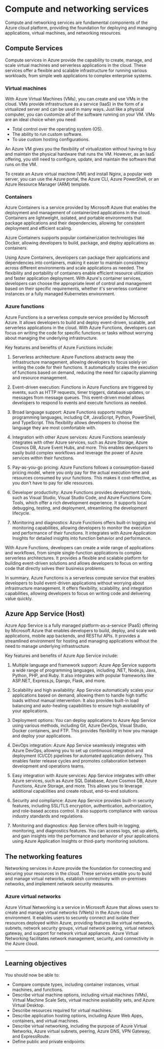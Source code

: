 # Compute and networking services

Compute and networking services are fundamental components of the Azure cloud platform, providing the foundation for deploying and managing applications, virtual machines, and networking resources.



## Compute Services

Compute services in Azure provide the capability to create, manage, and scale virtual machines and serverless applications in the cloud. These services offer a flexible and scalable infrastructure for running various workloads, from simple web applications to complex enterprise systems.



### Virtual machines

With Azure Virtual Machines (VMs), you can create and use VMs in the cloud. VMs provide infrastructure as a service (IaaS) in the form of a virtualized server and can be used in many ways. Just like a physical computer, you can customize all of the software running on your VM. VMs are an ideal choice when you need:

- Total control over the operating system (OS).
- The ability to run custom software.
- To use custom hosting configurations.

An Azure VM gives you the flexibility of virtualization without having to buy and maintain the physical hardware that runs the VM. However, as an IaaS offering, you still need to configure, update, and maintain the software that runs on the VM.

To create an Azure virtual machine (VM) and install Nginx, a popular web server, you can use the Azure portal, the Azure CLI, Azure PowerShell, or an Azure Resource Manager (ARM) template.


### Containers

Azure Containers is a service provided by Microsoft Azure that enables the deployment and management of containerized applications in the cloud. Containers are lightweight, isolated, and portable environments that package applications and their dependencies, allowing for consistent deployment and efficient scaling.

Azure Containers supports popular containerization technologies like Docker, allowing developers to build, package, and deploy applications as containers.

Using Azure Containers, developers can package their applications and dependencies into containers, making it easier to maintain consistency across different environments and scale applications as needed. The flexibility and portability of containers enable efficient resource utilization and faster application deployment. With Azure's container services, developers can choose the appropriate level of control and management based on their specific requirements, whether it's serverless container instances or a fully managed Kubernetes environment.



### Azure functions

Azure Functions is a serverless compute service provided by Microsoft Azure. It allows developers to build and deploy event-driven, scalable, and serverless applications in the cloud. With Azure Functions, developers can focus on writing the code for specific functions or tasks without worrying about managing the underlying infrastructure.

Key features and benefits of Azure Functions include:

1. Serverless architecture: Azure Functions abstracts away the infrastructure management, allowing developers to focus solely on writing the code for their functions. It automatically scales the execution of functions based on demand, reducing the need for capacity planning and resource management.

2. Event-driven execution: Functions in Azure Functions are triggered by events, such as HTTP requests, timer triggers, database updates, or messages from message queues. This event-driven model allows developers to respond to events and execute functions as needed.

3. Broad language support: Azure Functions supports multiple programming languages, including C#, JavaScript, Python, PowerShell, and TypeScript. This flexibility allows developers to choose the language they are most comfortable with.

4. Integration with other Azure services: Azure Functions seamlessly integrates with other Azure services, such as Azure Storage, Azure Cosmos DB, Azure Event Hubs, and more. This enables developers to easily build complex workflows and leverage the power of Azure services within their functions.

5. Pay-as-you-go pricing: Azure Functions follows a consumption-based pricing model, where you only pay for the actual execution time and resources consumed by your functions. This makes it cost-effective, as you don't have to pay for idle resources.

6. Developer productivity: Azure Functions provides development tools, such as Visual Studio, Visual Studio Code, and Azure Functions Core Tools, which offer a rich development experience. It supports local debugging, testing, and deployment, streamlining the development lifecycle.

7. Monitoring and diagnostics: Azure Functions offers built-in logging and monitoring capabilities, allowing developers to monitor the execution and performance of their functions. It integrates with Azure Application Insights for detailed insights into function behavior and performance.

With Azure Functions, developers can create a wide range of applications and workflows, from simple single-function applications to complex serverless architectures. It provides a flexible and scalable platform for building event-driven solutions and allows developers to focus on writing code that directly solves their business problems.

In summary, Azure Functions is a serverless compute service that enables developers to build event-driven applications without worrying about infrastructure management. It offers flexibility, scalability, and integration capabilities, allowing developers to focus on writing code and delivering value quickly.



## Azure App Service (Host)

Azure App Service is a fully managed platform-as-a-service (PaaS) offering by Microsoft Azure that enables developers to build, deploy, and scale web applications, mobile app backends, and RESTful APIs. It provides a streamlined environment for hosting and managing applications without the need to manage underlying infrastructure.

Key features and benefits of Azure App Service include:

1. Multiple language and framework support: Azure App Service supports a wide range of programming languages, including .NET, Node.js, Java, Python, PHP, and Ruby. It also integrates with popular frameworks like ASP.NET, Express.js, Django, Flask, and more.

2. Scalability and high availability: App Service automatically scales your applications based on demand, allowing them to handle high traffic loads without manual intervention. It also provides built-in load balancing and auto-healing capabilities to ensure high availability of your applications.

3. Deployment options: You can deploy applications to Azure App Service using various methods, including Git, Azure DevOps, Visual Studio, Docker containers, and FTP. This provides flexibility in how you manage and deploy your applications.

4. DevOps integration: Azure App Service seamlessly integrates with Azure DevOps, allowing you to set up continuous integration and deployment (CI/CD) pipelines for automated application delivery. This enables faster release cycles and promotes collaboration between development and operations teams.

5. Easy integration with Azure services: App Service integrates with other Azure services, such as Azure SQL Database, Azure Cosmos DB, Azure Functions, Azure Storage, and more. This allows you to leverage additional capabilities and create robust, end-to-end solutions.

6. Security and compliance: Azure App Service provides built-in security features, including SSL/TLS encryption, authentication, authorization, and role-based access control. It also supports compliance with various industry standards and regulations.

7. Monitoring and diagnostics: App Service offers built-in logging, monitoring, and diagnostics features. You can access logs, set up alerts, and gain insights into the performance and behavior of your applications using Azure Application Insights or third-party monitoring solutions.




## The networking features

Networking services in Azure provide the foundation for connecting and securing your resources in the cloud. These services enable you to build and manage virtual networks, establish connectivity with on-premises networks, and implement network security measures.



### Azure virtual networks

Azure Virtual Networking is a service in Microsoft Azure that allows users to create and manage virtual networks (VNets) in the Azure cloud environment. It enables users to securely connect and isolate their resources deployed within Azure, providing features like virtual networks, subnets, network security groups, virtual network peering, virtual network gateway, and support for network virtual appliances. Azure Virtual Networking facilitates network management, security, and connectivity in the Azure cloud.


---


## Learning objectives

You should now be able to:

- Compare compute types, including container instances, virtual machines, and functions.
- Describe virtual machine options, including virtual machines (VMs), Virtual Machine Scale Sets, virtual machine availability sets, and Azure Virtual Desktop.
- Describe resources required for virtual machines.
- Describe application hosting options, including Azure Web Apps, containers, and virtual machines.
- Describe virtual networking, including the purpose of Azure Virtual Networks, Azure virtual subnets, peering, Azure DNS, VPN Gateway, and ExpressRoute.
- Define public and private endpoints.
